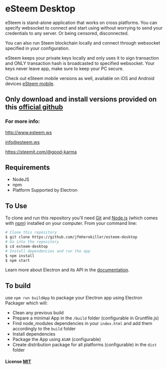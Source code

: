 # eSteem Desktop

eSteem is stand-alone application that works on cross platforms. You can specify websocket to connect and start using without worrying to send your credentials to any server. Or being censored, disconnected.

You can also run Steem blockchain locally and connect through websocket specified in your configuration.

eSteem keeps your private keys locally and only uses it to sign transaction and ONLY transaction hash is broadcasted to specified websocket. Your keys never leave app, make sure to keep your PC secure.

Check out eSteem mobile versions as well, available on iOS and Android devices [eSteem mobile](http://esteem.ws).

## Only download and install versions provided on this [official github](https://github.com/feruzm/releases)

### For more info:

http://www.esteem.ws

info@esteem.ws

https://steemit.com/@good-karma

## Requirements
* NodeJS
* npm
* Platform Supported by Electron

## To Use

To clone and run this repository you'll need [Git](https://git-scm.com) and [Node.js](https://nodejs.org/en/download/) (which comes with [npm](http://npmjs.com)) installed on your computer. From your command line:

```bash
# Clone this repository
$ git clone https://github.com/jfmherokiller/esteem-desktop
# Go into the repository
$ cd esteem-desktop
# Install dependencies and run the app
$ npm install
$ npm start
```

Learn more about Electron and its API in the [documentation](http://electron.atom.io/docs/latest).

## To build

use `npm run buildApp` to package your Electron app using Electron Packager
which will:

- Clean any previous build
- Prepare a minimal App in the `/build` folder (configurable in Gruntfile.js)
- Find node_modules dependencies in your `index.html` and add them accordingly to the `build` folder
- Install dependencies
- Package the App using `ASAR` (configurable)
- Create distribution package for all platforms (configurable) in the `dist` folder

#### License [MIT](LICENSE.md)
